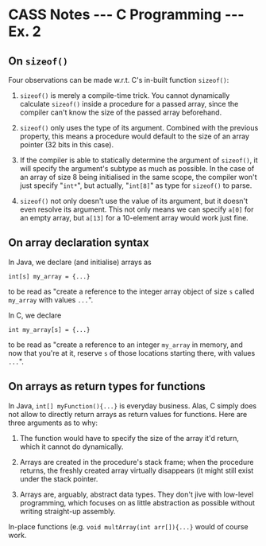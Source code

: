 # CASS Notes --- C Programming --- Ex. 2

## On `sizeof()`

Four observations can be made w.r.t. C's in-built function `sizeof()`:
1. `sizeof()` is merely a compile-time trick. 
    You cannot dynamically calculate `sizeof()` inside a procedure for a passed array, since the compiler can't know the size of the passed array beforehand.
    
2. `sizeof()` only uses the type of its argument.
    Combined with the previous property, this means a procedure would default to the size of an array pointer (32 bits in this case).
    
3. If the compiler is able to statically determine the argument of `sizeof()`, it will specify the argument's subtype as much as possible.
    In the case of an array of size 8 being initialised in the same scope, the compiler won't just specify "`int*`", but actually, "`int[8]`" as type for `sizeof()` to parse.
    
4. `sizeof()` not only doesn't use the value of its argument, but it doesn't even resolve its argument.
    This not only means we can specify `a[0]` for an empty array, but `a[13]` for a 10-element array would work just fine.
    
    
## On array declaration syntax
    
In Java, we declare (and initialise) arrays as
```
int[s] my_array = {...}
```
to be read as "create a reference to the integer array object of size `s` called `my_array` with values `...`". 

In C, we declare
```
int my_array[s] = {...}
```
to be read as "create a reference to an integer `my_array` in memory, and now that you're at it, reserve `s` of those locations starting there, with values `...`".


## On arrays as return types for functions

In Java, `int[] myFunction(){...}` is everyday business. Alas, C simply does not allow to directly return arrays as return values for functions. Here are three arguments as to why:
1. The function would have to specify the size of the array it'd return, which it cannot do dynamically.

2. Arrays are created in the procedure's stack frame; when the procedure returns, the freshly created array virtually disappears (it might still exist under the stack pointer.

3. Arrays are, arguably, abstract data types. They don't jive with low-level programming, which focuses on as little abstraction as possible without writing straight-up assembly.

In-place functions (e.g. `void multArray(int arr[]){...}` would of course work.